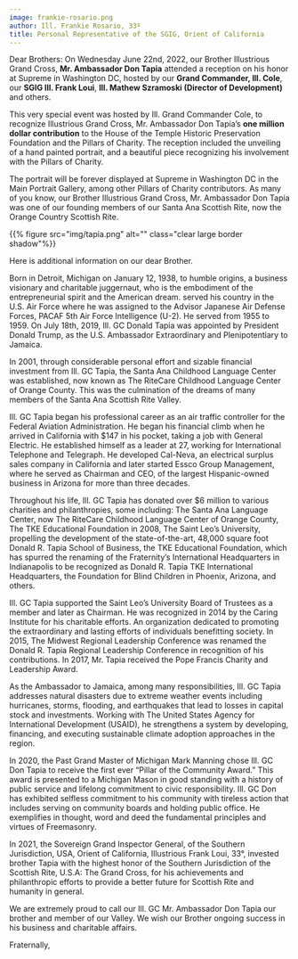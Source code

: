 ```yaml
---
image: frankie-rosario.png
author: Ill. Frankie Rosario, 33º
title: Personal Representative of the SGIG, Orient of California 
---
```


Dear Brothers: On Wednesday June 22nd, 2022, our Brother Illustrious Grand Cross, **Mr. Ambassador Don Tapia** attended a reception on his honor at Supreme in Washington DC, hosted by our **Grand Commander, Ill. Cole**, our **SGIG Ill. Frank Loui**, **Ill. Mathew Szramoski (Director of Development)** and others.

This very special event was hosted by Ill. Grand Commander Cole, to recognize Illustrious Grand Cross, Mr. Ambassador Don Tapia’s **one million dollar contribution** to the House of the Temple Historic Preservation Foundation and the Pillars of Charity. The reception included the unveiling of a hand painted portrait, and a beautiful piece recognizing his involvement with the Pillars of Charity.  

The portrait will be forever displayed at Supreme in Washington DC in the Main Portrait Gallery, among other Pillars of Charity contributors. As many of you know, our Brother Illustrious Grand Cross, Mr. Ambassador Don Tapia was one of our founding members of our Santa Ana Scottish Rite, now the Orange Country Scottish Rite. 

{{% figure src="img/tapia.png" alt="" class="clear large border shadow"%}}

Here is additional information on our dear Brother. 

Born in Detroit, Michigan on January 12, 1938, to humble origins, a business visionary and charitable juggernaut, who is the embodiment of the entrepreneurial spirit and the American dream. served his country in the U.S. Air Force where he was assigned to the Advisor Japanese Air Defense Forces, PACAF 5th Air Force Intelligence (U-2). He served from 1955 to 1959. On July 18th, 2019, Ill. GC Donald Tapia was appointed by President Donald Trump, as the U.S. Ambassador Extraordinary and Plenipotentiary to Jamaica.

In 2001, through considerable personal effort and sizable financial investment from Ill. GC Tapia, the Santa Ana Childhood Language Center was established, now known as The RiteCare Childhood Language Center of Orange County. This was the culmination of the dreams of many members of the Santa Ana Scottish Rite Valley.

Ill. GC Tapia began his professional career as an air traffic controller for the Federal Aviation Administration. He began his financial climb when he arrived in California with $147 in his pocket, taking a job with General Electric. He established himself as a leader at 27, working for International Telephone and Telegraph. He developed Cal-Neva, an electrical surplus sales company in California and later started Essco Group Management, where he served as Chairman and CEO, of the largest Hispanic-owned business in Arizona for more than three decades.

Throughout his life, Ill. GC Tapia has donated over $6 million to various charities and philanthropies, some including: The Santa Ana Language Center, now The RiteCare Childhood Language Center of Orange County, The TKE Educational Foundation in 2008, The Saint Leo’s University, propelling the development of the state-of-the-art, 48,000 square foot Donald R. Tapia School of Business, the TKE Educational Foundation, which has spurred the renaming of the Fraternity’s International Headquarters in Indianapolis to be recognized as Donald R. Tapia TKE International Headquarters, the Foundation for Blind Children in Phoenix, Arizona, and others.

Ill. GC Tapia supported the Saint Leo’s University Board of Trustees as a member and later as Chairman. He was recognized in 2014 by the Caring Institute for his charitable efforts. An organization dedicated to promoting the extraordinary and lasting efforts of individuals benefitting society. In 2015, The Midwest Regional Leadership Conference was renamed the Donald R. Tapia Regional Leadership Conference in recognition of his contributions. In 2017, Mr. Tapia received the Pope Francis Charity and Leadership Award. 

As the Ambassador to Jamaica, among many responsibilities, Ill. GC Tapia addresses natural disasters due to extreme weather events including hurricanes, storms, flooding, and earthquakes that lead to losses in capital stock and investments. Working with The United States Agency for International Development (USAID), he strengthens a system by developing, financing, and executing sustainable climate adoption approaches in the region.

In 2020, the Past Grand Master of Michigan Mark Manning chose Ill. GC Don Tapia to receive the first ever “Pillar of the Community Award.” This award is presented to a Michigan Mason in good standing with a history of public service and lifelong commitment to civic responsibility. Ill. GC Don has exhibited selfless commitment to his community with tireless action that includes serving on community boards and holding public office. He exemplifies in thought, word and deed the fundamental principles and virtues of Freemasonry.

In 2021, the Sovereign Grand Inspector General, of the Southern Jurisdiction, USA, Orient of California, Illustrious Frank Loui, 33°, invested brother Tapia with the highest honor of the Southern Jurisdiction of the Scottish Rite, U.S.A: The Grand Cross, for his achievements and philanthropic efforts to provide a better future for Scottish Rite and humanity in general.

We are extremely proud to call our Ill. GC Mr. Ambassador Don Tapia our brother and member of our Valley. We wish our Brother ongoing success in his business and charitable affairs.

Fraternally,